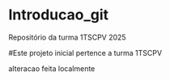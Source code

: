 # Introducao_git
Repositório da turma 1TSCPV 2025

#Este projeto inicial pertence a turma 1TSCPV

alteracao feita localmente
